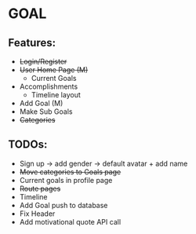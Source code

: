 # GOAL

## Features:
- ~~Login/Register~~
- ~~User Home Page (M)~~
  - Current Goals
- Accomplishments
  - Timeline layout
- Add Goal (M)
- Make Sub Goals
- ~~Categories~~

## TODOs:
- Sign up -> add gender -> default avatar + add name
- ~~Move categories to Goals page~~
- Current goals in profile page
- ~~Route pages~~ 
- Timeline
- Add Goal push to database
- Fix Header
- Add motivational quote API call
